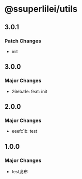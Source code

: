# @ssuperlilei/utils

## 3.0.1

### Patch Changes

- init

## 3.0.0

### Major Changes

- 26eba1e: feat: init

## 2.0.0

### Major Changes

- eeefc1b: test

## 1.0.0

### Major Changes

- test发布

